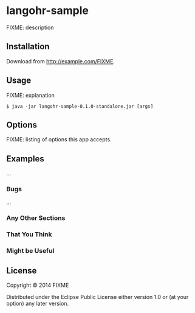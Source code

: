 # langohr-sample

FIXME: description

## Installation

Download from http://example.com/FIXME.

## Usage

FIXME: explanation

    $ java -jar langohr-sample-0.1.0-standalone.jar [args]

## Options

FIXME: listing of options this app accepts.

## Examples

...

### Bugs

...

### Any Other Sections
### That You Think
### Might be Useful

## License

Copyright © 2014 FIXME

Distributed under the Eclipse Public License either version 1.0 or (at
your option) any later version.
